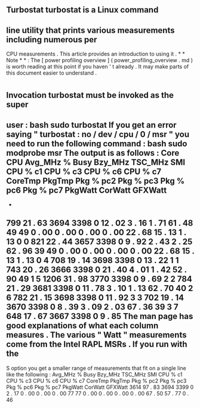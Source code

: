 #
Turbostat
turbostat
is
a
Linux
command
-
line
utility
that
prints
various
measurements
including
numerous
per
-
CPU
measurements
.
This
article
provides
an
introduction
to
using
it
.
*
*
Note
*
*
:
The
[
power
profiling
overview
]
(
power_profiling_overview
.
md
)
is
worth
reading
at
this
point
if
you
haven
'
t
already
.
It
may
make
parts
of
this
document
easier
to
understand
.
#
#
Invocation
turbostat
must
be
invoked
as
the
super
-
user
:
bash
sudo
turbostat
If
you
get
an
error
saying
"
turbostat
:
no
/
dev
/
cpu
/
0
/
msr
"
you
need
to
run
the
following
command
:
bash
sudo
modprobe
msr
The
output
is
as
follows
:
Core
CPU
Avg_MHz
%
Busy
Bzy_MHz
TSC_MHz
SMI
CPU
%
c1
CPU
%
c3
CPU
%
c6
CPU
%
c7
CoreTmp
PkgTmp
Pkg
%
pc2
Pkg
%
pc3
Pkg
%
pc6
Pkg
%
pc7
PkgWatt
CorWatt
GFXWatt
-
-
799
21
.
63
3694
3398
0
12
.
02
3
.
16
1
.
71
61
.
48
49
49
0
.
00
0
.
00
0
.
00
0
.
00
22
.
68
15
.
13
1
.
13
0
0
821
22
.
44
3657
3398
0
9
.
92
2
.
43
2
.
25
62
.
96
39
49
0
.
00
0
.
00
0
.
00
0
.
00
22
.
68
15
.
13
1
.
13
0
4
708
19
.
14
3698
3398
0
13
.
22
1
1
743
20
.
26
3666
3398
0
21
.
40
4
.
01
1
.
42
52
.
90
49
1
5
1206
31
.
98
3770
3398
0
9
.
69
2
2
784
21
.
29
3681
3398
0
11
.
78
3
.
10
1
.
13
62
.
70
40
2
6
782
21
.
15
3698
3398
0
11
.
92
3
3
702
19
.
14
3670
3398
0
8
.
39
3
.
09
2
.
03
67
.
36
39
3
7
648
17
.
67
3667
3398
0
9
.
85
The
man
page
has
good
explanations
of
what
each
column
measures
.
The
various
"
Watt
"
measurements
come
from
the
Intel
RAPL
MSRs
.
If
you
run
with
the
-
S
option
you
get
a
smaller
range
of
measurements
that
fit
on
a
single
line
like
the
following
:
Avg_MHz
%
Busy
Bzy_MHz
TSC_MHz
SMI
CPU
%
c1
CPU
%
c3
CPU
%
c6
CPU
%
c7
CoreTmp
PkgTmp
Pkg
%
pc2
Pkg
%
pc3
Pkg
%
pc6
Pkg
%
pc7
PkgWatt
CorWatt
GFXWatt
3614
97
.
83
3694
3399
0
2
.
17
0
.
00
0
.
00
0
.
00
77
77
0
.
00
0
.
00
0
.
00
0
.
00
67
.
50
57
.
77
0
.
46

